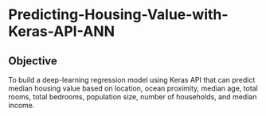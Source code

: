 # Predicting-Housing-Value-with-Keras-API-ANN

## Objective
To build a deep-learning regression model using Keras API that can predict median housing value based on location, ocean proximity, median age, total rooms, total bedrooms, population size, number of households, and median income.

